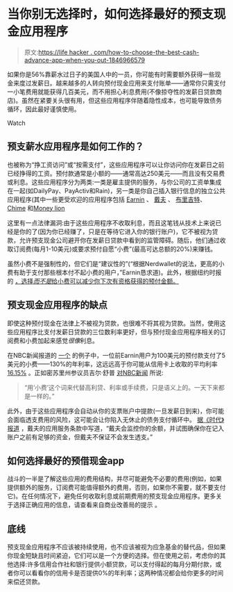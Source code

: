 # 当你别无选择时，如何选择最好的预支现金应用程序

> 原文:[https://life hacker . com/how-to-choose-the-best-cash-advance-app-when-you-out-1846966579](https://lifehacker.com/how-to-choose-the-best-cash-advance-app-when-youre-out-1846966579)

如果你是56%靠薪水过日子的美国人中的一员，你可能有时需要额外获得一些现金来度过发薪日。越来越多的人转向预付现金应用来支付账单——通常你只需支付一小笔费用就能获得几百美元，而不用担心利息费用(不像掠夺性的发薪日贷款商店)。虽然在紧要关头很有用，但这些应用程序伴随着隐性成本，也可能导致债务循环，因此最好谨慎使用。

Watch

## **预支薪水应用程序是如何工作的？**

也被称为“挣工资访问”或“按需支付”，这些应用程序可以让你访问你在发薪日之前已经挣得的工资。预付款通常是小额的——通常高达250美元——而且没有交易费或利息。这些应用程序分为两类:一类是雇主提供的服务，与你公司的工资单集成在一起(如DailyPay、PayActiv和Rain)，另一类是你自己插入银行信息的独立公共应用程序(其中一些更受欢迎的应用程序包括 [Earnin](https://www.earnin.com/) 、 [戴夫](https://dave.com/) 、 [布里吉特](https://www.hellobrigit.com/)、 [Chime](https://www.chime.com/applytp/) 和[Money lion](https://www.moneylion.com/) 

这里有一点法律漏洞:由于这些应用程序不收取利息，而且这笔钱从技术上来说已经是你的了(因为你已经赚了，只是在等待它进入你的银行账户)，它不被视为贷款，允许预支现金公司避开你在发薪日贷款中看到的监管障碍。随后，他们通过收取订阅费(每月1-10美元)或要求预付自愿“小费”(最高可达总额的20%)来赚钱。

虽然小费不是强制性的，但它们是“建议性的”(“根据Nerdwallet的说法，更高的小费有助于支付那些根本付不起小费的用户，”Earnin恳求道)。此外，根据纽约时报 的 [，选择*而不是*给小费可以减少你下次有资格获得的预付金额。](https://www.nytimes.com/2020/10/02/your-money/cash-advance-apps-paychecks.html)

## **预支现金应用程序的缺点**

即使这种预付现金在法律上不被视为贷款，也很难不将其视为贷款。当然，使用这些应用程序比支付发薪日贷款的三位数利率更好，但与预付现金应用程序相关的订阅费和小费加起来感觉*很像*利息。

在NBC新闻报道的 [一个](https://www.nbcnews.com/tech/internet/millions-use-earnin-get-cash-payday-critics-say-app-taking-n1034071) 的例子中，一位前Earnin用户为100美元的预付款支付了5美元的小费——130%的年利率，这远远高于你可能从信用卡上收取的平均利率 [16.15%](https://www.creditcards.com/credit-card-news/rate-report/) 。正如密苏里州参议员吉尔·舒普 [对NBC新闻](https://www.nbcnews.com/tech/internet/millions-use-earnin-get-cash-payday-critics-say-app-taking-n1034071) 所说:

> “用‘小费’这个词来代替高利贷、利率或手续费，只是语义上的。一天下来都是一样的。”

此外，由于这些应用程序会自动从你的支票账户中提款(一旦发薪日到来)，你可能会面临透支费用的风险，这可能会让你陷入无休止的债务支付循环中。 [据《时代》报道](https://time.com/nextadvisor/banking/cash-advance-apps/) ，戴夫的应用服务条款中写道，“戴夫会监控你的余额，并试图确保你在记入账户之前有足够的资金，但戴夫不保证不会发生透支。”

## **如何选择最好的预借现金app**

战斗的一半是了解这些应用的费用结构，并尽可能避免不必要的费用(例如，如果提供额外的服务，订阅费可能值得额外的费用，否则，如果你不需要，就不要支付它)。在任何情况下，避免任何收取利息或前期费用的预支现金应用程序。更多关于选择正确应用的信息，请查看来自商业改善局的提示 。

## **底线**

预支现金应用程序不应该被持续使用，也不应该被视为应急基金的替代品，但如果你现金短缺且时间紧迫，它们可以是一个方便的选择。但在使用之前，考虑你的其他选择:许多信用合作社和银行提供小额贷款，可以支付得起的每月分期付款，或者你可以看看你的信用卡是否提供0%的年利率；这两种情况都会给你更多的时间来偿还贷款。